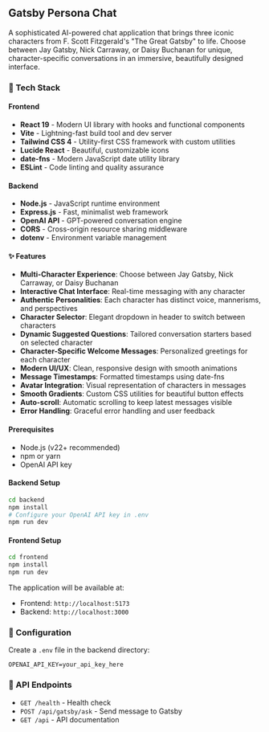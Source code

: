 ## Gatsby Persona Chat

A sophisticated AI-powered chat application that brings three iconic characters from F. Scott Fitzgerald's "The Great Gatsby" to life. Choose between Jay Gatsby, Nick Carraway, or Daisy Buchanan for unique, character-specific conversations in an immersive, beautifully designed interface.

### 🚀 Tech Stack

#### Frontend

- **React 19** - Modern UI library with hooks and functional components
- **Vite** - Lightning-fast build tool and dev server
- **Tailwind CSS 4** - Utility-first CSS framework with custom utilities
- **Lucide React** - Beautiful, customizable icons
- **date-fns** - Modern JavaScript date utility library
- **ESLint** - Code linting and quality assurance

#### Backend

- **Node.js** - JavaScript runtime environment
- **Express.js** - Fast, minimalist web framework
- **OpenAI API** - GPT-powered conversation engine
- **CORS** - Cross-origin resource sharing middleware
- **dotenv** - Environment variable management

#### ✨ Features

- **Multi-Character Experience**: Choose between Jay Gatsby, Nick Carraway, or Daisy Buchanan
- **Interactive Chat Interface**: Real-time messaging with any character
- **Authentic Personalities**: Each character has distinct voice, mannerisms, and perspectives
- **Character Selector**: Elegant dropdown in header to switch between characters
- **Dynamic Suggested Questions**: Tailored conversation starters based on selected character
- **Character-Specific Welcome Messages**: Personalized greetings for each character
- **Modern UI/UX**: Clean, responsive design with smooth animations
- **Message Timestamps**: Formatted timestamps using date-fns
- **Avatar Integration**: Visual representation of characters in messages
- **Smooth Gradients**: Custom CSS utilities for beautiful button effects
- **Auto-scroll**: Automatic scrolling to keep latest messages visible
- **Error Handling**: Graceful error handling and user feedback

#### Prerequisites

- Node.js (v22+ recommended)
- npm or yarn
- OpenAI API key

#### Backend Setup

```bash
cd backend
npm install
# Configure your OpenAI API key in .env
npm run dev
```

#### Frontend Setup

```bash
cd frontend
npm install
npm run dev
```

The application will be available at:

- Frontend: `http://localhost:5173`
- Backend: `http://localhost:3000`

### 🔧 Configuration

Create a `.env` file in the backend directory:

```env
OPENAI_API_KEY=your_api_key_here
```

### 📝 API Endpoints

- `GET /health` - Health check
- `POST /api/gatsby/ask` - Send message to Gatsby
- `GET /api` - API documentation
